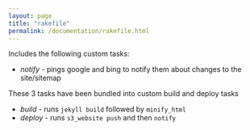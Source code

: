 ```yaml
---
layout: page
title: "rakefile"
permalink: /documentation/rakefile.html
--- 
```

Includes the following custom tasks:

* *notify* - pings google and bing to notify them about changes to the site/sitemap

These 3 tasks have been bundled into custom build and deploy tasks

* *build* - runs `jekyll build` followed by `minify_html`
* *deploy* - runs `s3_website push` and then `notify`
